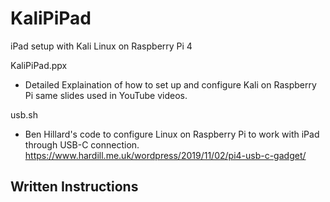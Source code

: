 # KaliPiPad
iPad setup with Kali Linux on Raspberry Pi 4

KaliPiPad.ppx
- Detailed Explaination of how to set up and configure Kali on Raspberry Pi same slides used in YouTube videos.

usb.sh
- Ben Hillard's code to configure Linux on Raspberry Pi to work with iPad through USB-C connection. https://www.hardill.me.uk/wordpress/2019/11/02/pi4-usb-c-gadget/


## Written Instructions
